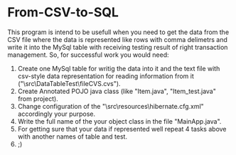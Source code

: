 # From-CSV-to-SQL
  This program is intend to be usefull when you need to get the data from the CSV file where the data is represented like rows with comma delimetrs and write it into the MySql table with receiving testing result of right transaction management. So, for successful work you would need:
  1. Create one MySql table for writig the data into it and the text file with csv-style data representation for reading information from it ("\src\DataTableTest\fileCVS.cvs").
  2. Create Annotated POJO java class  (like "Item.java", "Item_test.java" from project).
  3. Change configuration of the "\src\resources\hibernate.cfg.xml" accordingly your purpose.
  4. Write the full name of the your object class in the file "MainApp.java".
  5. For getting sure that your data if represented well repeat 4 tasks above with another names of table and test.
  6. ;)
